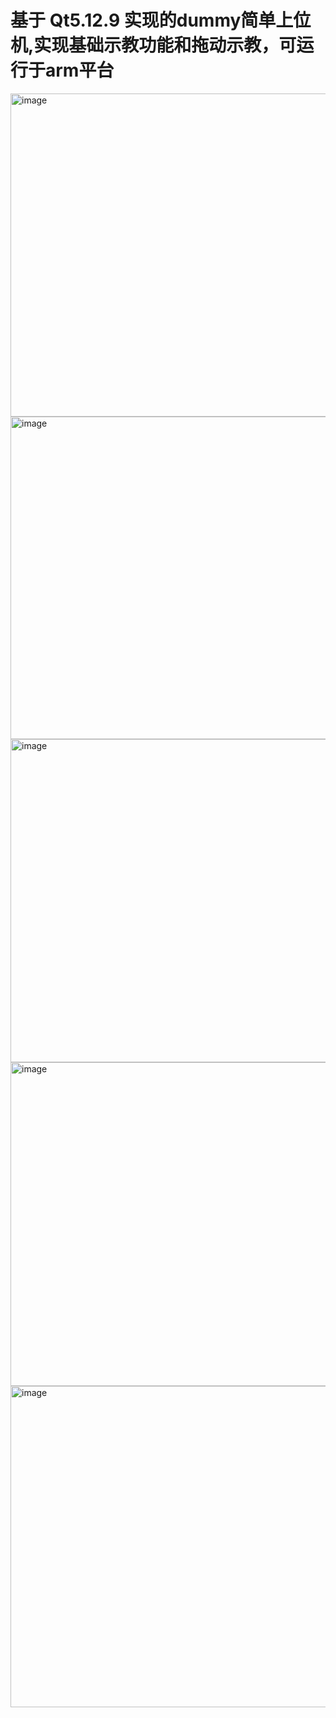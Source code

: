 # 基于 Qt5.12.9 实现的dummy简单上位机,实现基础示教功能和拖动示教，可运行于arm平台
<img width="799" height="517" alt="image" src="https://github.com/user-attachments/assets/161e9974-ef03-4fff-a476-dfef46a50558" />


<img width="804" height="516" alt="image" src="https://github.com/user-attachments/assets/855c3ed1-071a-4e21-8703-de436fccd113" />


<img width="802" height="517" alt="image" src="https://github.com/user-attachments/assets/895e13b4-329f-4ce4-9ccc-5d917f01fa6b" />


<img width="801" height="518" alt="image" src="https://github.com/user-attachments/assets/ca038e23-dbe1-4453-a9cf-f5a64958b39c" />


<img width="798" height="514" alt="image" src="https://github.com/user-attachments/assets/152583aa-c15f-4a49-b9f0-cce14996ccf9" />
